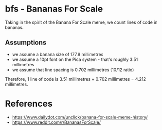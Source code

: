 # bfs - Bananas For Scale

Taking in the spirit of the Banana For Scale meme, we count lines of code in bananas.

## Assumptions

- we assume a banana size of 177.8 millimetres
- we assume a 10pt font on the Pica system - that's roughly 3.51 millimetres
- we assume that line spacing is 0.702 millimetres (10/12 ratio)

Therefore, 1 line of code is 3.51 millimetres + 0.702 millimetres = 4.212 millimetres.

# References
- https://www.dailydot.com/unclick/banana-for-scale-meme-history/
- https://www.reddit.com/r/BananasForScale/

